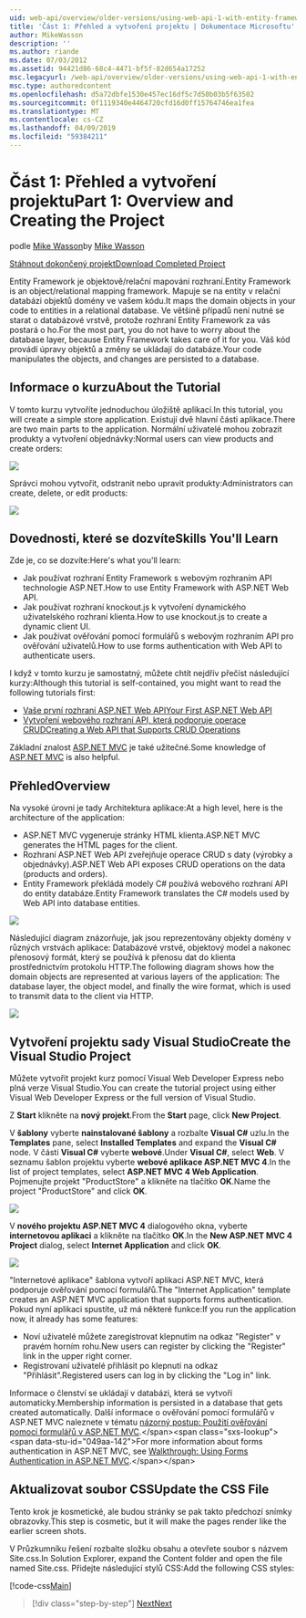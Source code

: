 ```yaml
---
uid: web-api/overview/older-versions/using-web-api-1-with-entity-framework-5/using-web-api-with-entity-framework-part-1
title: 'Část 1: Přehled a vytvoření projektu | Dokumentace Microsoftu'
author: MikeWasson
description: ''
ms.author: riande
ms.date: 07/03/2012
ms.assetid: 94421d86-68c4-4471-bf5f-82d654a17252
msc.legacyurl: /web-api/overview/older-versions/using-web-api-1-with-entity-framework-5/using-web-api-with-entity-framework-part-1
msc.type: authoredcontent
ms.openlocfilehash: d5a72dbfe1530e457ec16df5c7d50b03b5f63502
ms.sourcegitcommit: 0f1119340e4464720cfd16d0ff15764746ea1fea
ms.translationtype: MT
ms.contentlocale: cs-CZ
ms.lasthandoff: 04/09/2019
ms.locfileid: "59384211"
---
```

# <a name="part-1-overview-and-creating-the-project"></a><span data-ttu-id="049aa-102">Část 1: Přehled a vytvoření projektu</span><span class="sxs-lookup"><span data-stu-id="049aa-102">Part 1: Overview and Creating the Project</span></span>

<span data-ttu-id="049aa-103">podle [Mike Wasson](https://github.com/MikeWasson)</span><span class="sxs-lookup"><span data-stu-id="049aa-103">by [Mike Wasson](https://github.com/MikeWasson)</span></span>

[<span data-ttu-id="049aa-104">Stáhnout dokončený projekt</span><span class="sxs-lookup"><span data-stu-id="049aa-104">Download Completed Project</span></span>](http://code.msdn.microsoft.com/ASP-NET-Web-API-with-afa30545)

<span data-ttu-id="049aa-105">Entity Framework je objektově/relační mapování rozhraní.</span><span class="sxs-lookup"><span data-stu-id="049aa-105">Entity Framework is an object/relational mapping framework.</span></span> <span data-ttu-id="049aa-106">Mapuje se na entity v relační databázi objektů domény ve vašem kódu.</span><span class="sxs-lookup"><span data-stu-id="049aa-106">It maps the domain objects in your code to entities in a relational database.</span></span> <span data-ttu-id="049aa-107">Ve většině případů není nutné se starat o databázové vrstvě, protože rozhraní Entity Framework za vás postará o ho.</span><span class="sxs-lookup"><span data-stu-id="049aa-107">For the most part, you do not have to worry about the database layer, because Entity Framework takes care of it for you.</span></span> <span data-ttu-id="049aa-108">Váš kód provádí úpravy objektů a změny se ukládají do databáze.</span><span class="sxs-lookup"><span data-stu-id="049aa-108">Your code manipulates the objects, and changes are persisted to a database.</span></span>

## <a name="about-the-tutorial"></a><span data-ttu-id="049aa-109">Informace o kurzu</span><span class="sxs-lookup"><span data-stu-id="049aa-109">About the Tutorial</span></span>

<span data-ttu-id="049aa-110">V tomto kurzu vytvoříte jednoduchou úložiště aplikací.</span><span class="sxs-lookup"><span data-stu-id="049aa-110">In this tutorial, you will create a simple store application.</span></span> <span data-ttu-id="049aa-111">Existují dvě hlavní části aplikace.</span><span class="sxs-lookup"><span data-stu-id="049aa-111">There are two main parts to the application.</span></span> <span data-ttu-id="049aa-112">Normální uživatelé mohou zobrazit produkty a vytvoření objednávky:</span><span class="sxs-lookup"><span data-stu-id="049aa-112">Normal users can view products and create orders:</span></span>

![](using-web-api-with-entity-framework-part-1/_static/image1.png)

<span data-ttu-id="049aa-113">Správci mohou vytvořit, odstranit nebo upravit produkty:</span><span class="sxs-lookup"><span data-stu-id="049aa-113">Administrators can create, delete, or edit products:</span></span>

![](using-web-api-with-entity-framework-part-1/_static/image2.png)

## <a name="skills-youll-learn"></a><span data-ttu-id="049aa-114">Dovednosti, které se dozvíte</span><span class="sxs-lookup"><span data-stu-id="049aa-114">Skills You'll Learn</span></span>

<span data-ttu-id="049aa-115">Zde je, co se dozvíte:</span><span class="sxs-lookup"><span data-stu-id="049aa-115">Here's what you'll learn:</span></span>

- <span data-ttu-id="049aa-116">Jak používat rozhraní Entity Framework s webovým rozhraním API technologie ASP.NET.</span><span class="sxs-lookup"><span data-stu-id="049aa-116">How to use Entity Framework with ASP.NET Web API.</span></span>
- <span data-ttu-id="049aa-117">Jak používat rozhraní knockout.js k vytvoření dynamického uživatelského rozhraní klienta.</span><span class="sxs-lookup"><span data-stu-id="049aa-117">How to use knockout.js to create a dynamic client UI.</span></span>
- <span data-ttu-id="049aa-118">Jak používat ověřování pomocí formulářů s webovým rozhraním API pro ověřování uživatelů.</span><span class="sxs-lookup"><span data-stu-id="049aa-118">How to use forms authentication with Web API to authenticate users.</span></span>

<span data-ttu-id="049aa-119">I když v tomto kurzu je samostatný, můžete chtít nejdřív přečíst následující kurzy:</span><span class="sxs-lookup"><span data-stu-id="049aa-119">Although this tutorial is self-contained, you might want to read the following tutorials first:</span></span>

- [<span data-ttu-id="049aa-120">Vaše první rozhraní ASP.NET Web API</span><span class="sxs-lookup"><span data-stu-id="049aa-120">Your First ASP.NET Web API</span></span>](../../getting-started-with-aspnet-web-api/tutorial-your-first-web-api.md)
- [<span data-ttu-id="049aa-121">Vytvoření webového rozhraní API, která podporuje operace CRUD</span><span class="sxs-lookup"><span data-stu-id="049aa-121">Creating a Web API that Supports CRUD Operations</span></span>](../creating-a-web-api-that-supports-crud-operations.md)

<span data-ttu-id="049aa-122">Základní znalost [ASP.NET MVC](../../../../mvc/index.md) je také užitečné.</span><span class="sxs-lookup"><span data-stu-id="049aa-122">Some knowledge of [ASP.NET MVC](../../../../mvc/index.md) is also helpful.</span></span>

## <a name="overview"></a><span data-ttu-id="049aa-123">Přehled</span><span class="sxs-lookup"><span data-stu-id="049aa-123">Overview</span></span>

<span data-ttu-id="049aa-124">Na vysoké úrovni je tady Architektura aplikace:</span><span class="sxs-lookup"><span data-stu-id="049aa-124">At a high level, here is the architecture of the application:</span></span>

- <span data-ttu-id="049aa-125">ASP.NET MVC vygeneruje stránky HTML klienta.</span><span class="sxs-lookup"><span data-stu-id="049aa-125">ASP.NET MVC generates the HTML pages for the client.</span></span>
- <span data-ttu-id="049aa-126">Rozhraní ASP.NET Web API zveřejňuje operace CRUD s daty (výrobky a objednávky).</span><span class="sxs-lookup"><span data-stu-id="049aa-126">ASP.NET Web API exposes CRUD operations on the data (products and orders).</span></span>
- <span data-ttu-id="049aa-127">Entity Framework překládá modely C# používá webového rozhraní API do entity databáze.</span><span class="sxs-lookup"><span data-stu-id="049aa-127">Entity Framework translates the C# models used by Web API into database entities.</span></span>

![](using-web-api-with-entity-framework-part-1/_static/image3.png)

<span data-ttu-id="049aa-128">Následující diagram znázorňuje, jak jsou reprezentovány objekty domény v různých vrstvách aplikace: Databázové vrstvě, objektový model a nakonec přenosový formát, který se používá k přenosu dat do klienta prostřednictvím protokolu HTTP.</span><span class="sxs-lookup"><span data-stu-id="049aa-128">The following diagram shows how the domain objects are represented at various layers of the application: The database layer, the object model, and finally the wire format, which is used to transmit data to the client via HTTP.</span></span>

![](using-web-api-with-entity-framework-part-1/_static/image4.png)

## <a name="create-the-visual-studio-project"></a><span data-ttu-id="049aa-129">Vytvoření projektu sady Visual Studio</span><span class="sxs-lookup"><span data-stu-id="049aa-129">Create the Visual Studio Project</span></span>

<span data-ttu-id="049aa-130">Můžete vytvořit projekt kurz pomocí Visual Web Developer Express nebo plná verze Visual Studio.</span><span class="sxs-lookup"><span data-stu-id="049aa-130">You can create the tutorial project using either Visual Web Developer Express or the full version of Visual Studio.</span></span>

<span data-ttu-id="049aa-131">Z **Start** klikněte na **nový projekt**.</span><span class="sxs-lookup"><span data-stu-id="049aa-131">From the **Start** page, click **New Project**.</span></span>

<span data-ttu-id="049aa-132">V **šablony** vyberte **nainstalované šablony** a rozbalte **Visual C#** uzlu.</span><span class="sxs-lookup"><span data-stu-id="049aa-132">In the **Templates** pane, select **Installed Templates** and expand the **Visual C#** node.</span></span> <span data-ttu-id="049aa-133">V části **Visual C#** vyberte **webové**.</span><span class="sxs-lookup"><span data-stu-id="049aa-133">Under **Visual C#**, select **Web**.</span></span> <span data-ttu-id="049aa-134">V seznamu šablon projektu vyberte **webové aplikace ASP.NET MVC 4**.</span><span class="sxs-lookup"><span data-stu-id="049aa-134">In the list of project templates, select **ASP.NET MVC 4 Web Application**.</span></span> <span data-ttu-id="049aa-135">Pojmenujte projekt "ProductStore" a klikněte na tlačítko **OK**.</span><span class="sxs-lookup"><span data-stu-id="049aa-135">Name the project "ProductStore" and click **OK**.</span></span>

![](using-web-api-with-entity-framework-part-1/_static/image5.png)

<span data-ttu-id="049aa-136">V **nového projektu ASP.NET MVC 4** dialogového okna, vyberte **internetovou aplikaci** a klikněte na tlačítko **OK**.</span><span class="sxs-lookup"><span data-stu-id="049aa-136">In the **New ASP.NET MVC 4 Project** dialog, select **Internet Application** and click **OK**.</span></span>

![](using-web-api-with-entity-framework-part-1/_static/image6.png)

<span data-ttu-id="049aa-137">"Internetové aplikace" šablona vytvoří aplikaci ASP.NET MVC, která podporuje ověřování pomocí formulářů.</span><span class="sxs-lookup"><span data-stu-id="049aa-137">The "Internet Application" template creates an ASP.NET MVC application that supports forms authentication.</span></span> <span data-ttu-id="049aa-138">Pokud nyní aplikaci spustíte, už má některé funkce:</span><span class="sxs-lookup"><span data-stu-id="049aa-138">If you run the application now, it already has some features:</span></span>

- <span data-ttu-id="049aa-139">Noví uživatelé můžete zaregistrovat klepnutím na odkaz "Register" v pravém horním rohu.</span><span class="sxs-lookup"><span data-stu-id="049aa-139">New users can register by clicking the "Register" link in the upper right corner.</span></span>
- <span data-ttu-id="049aa-140">Registrovaní uživatelé přihlásit po klepnutí na odkaz "Přihlásit".</span><span class="sxs-lookup"><span data-stu-id="049aa-140">Registered users can log in by clicking the "Log in" link.</span></span>

<span data-ttu-id="049aa-141">Informace o členství se ukládají v databázi, která se vytvoří automaticky.</span><span class="sxs-lookup"><span data-stu-id="049aa-141">Membership information is persisted in a database that gets created automatically.</span></span> <span data-ttu-id="049aa-142">Další informace o ověřování pomocí formulářů v ASP.NET MVC naleznete v tématu [názorný postup: Použití ověřování pomocí formulářů v ASP.NET MVC](https://msdn.microsoft.com/library/ff398049(VS.98).aspx).</span><span class="sxs-lookup"><span data-stu-id="049aa-142">For more information about forms authentication in ASP.NET MVC, see [Walkthrough: Using Forms Authentication in ASP.NET MVC](https://msdn.microsoft.com/library/ff398049(VS.98).aspx).</span></span>

## <a name="update-the-css-file"></a><span data-ttu-id="049aa-143">Aktualizovat soubor CSS</span><span class="sxs-lookup"><span data-stu-id="049aa-143">Update the CSS File</span></span>

<span data-ttu-id="049aa-144">Tento krok je kosmetické, ale budou stránky se pak takto předchozí snímky obrazovky.</span><span class="sxs-lookup"><span data-stu-id="049aa-144">This step is cosmetic, but it will make the pages render like the earlier screen shots.</span></span>

<span data-ttu-id="049aa-145">V Průzkumníku řešení rozbalte složku obsahu a otevřete soubor s názvem Site.css.</span><span class="sxs-lookup"><span data-stu-id="049aa-145">In Solution Explorer, expand the Content folder and open the file named Site.css.</span></span> <span data-ttu-id="049aa-146">Přidejte následující stylů CSS:</span><span class="sxs-lookup"><span data-stu-id="049aa-146">Add the following CSS styles:</span></span>

[!code-css[Main](using-web-api-with-entity-framework-part-1/samples/sample1.css)]

> [!div class="step-by-step"]
> [<span data-ttu-id="049aa-147">Next</span><span class="sxs-lookup"><span data-stu-id="049aa-147">Next</span></span>](using-web-api-with-entity-framework-part-2.md)
